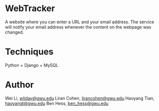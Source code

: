 # WebTracker
A website where you can enter a URL and your email address. The service will notify your email address whenever the content on the webpage was changed. 

# Techniques
Python + Django + MySQL

# Author
Wei Li, wliday@gwu.edu
Liran Cohen, lirancohen@gwu.edu
Haoyang Tian, haoyangt@gwu.edu
Ben Hess, ben_hess@gwu.edu
